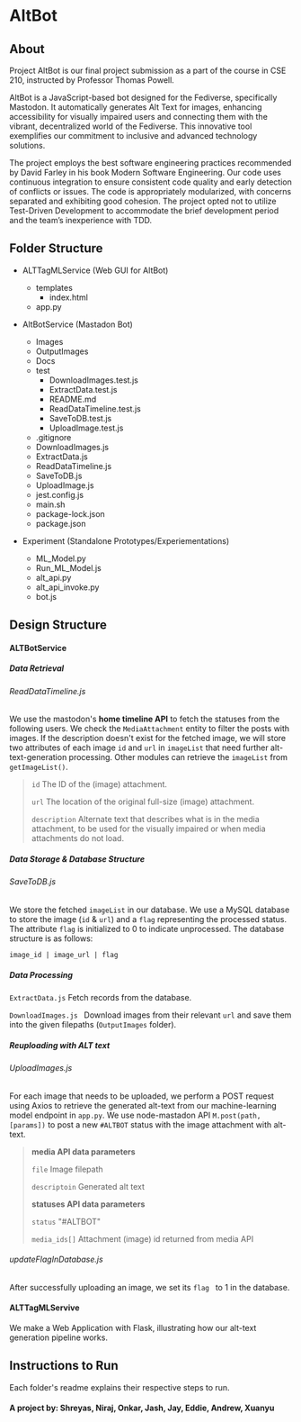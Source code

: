 # AltBot 

## About
<p class="has-line-data" data-line-start="0" data-line-end="1">Project AltBot is our final project submission as a part of the course in CSE 210, instructed by Professor Thomas Powell.</p>
<p class="has-line-data" data-line-start="4" data-line-end="5">AltBot is a JavaScript-based bot designed for the Fediverse, specifically Mastodon. It automatically generates Alt Text for images, enhancing accessibility for visually impaired users and connecting them with the vibrant, decentralized world of the Fediverse. This innovative tool exemplifies our commitment to inclusive and advanced technology solutions.</p>
<p class="has-line-data" data-line-start="7" data-line-end="8">The project employs the best software engineering practices recommended by David Farley in his book Modern Software Engineering. Our code uses continuous integration to ensure consistent code quality and early detection of conflicts or issues. The code is appropriately modularized, with concerns separated and exhibiting good cohesion. The project opted not to utilize Test-Driven Development to accommodate the brief development period and the team’s inexperience with TDD.</p>


## Folder Structure

- ALTTagMLService  (Web GUI for AltBot)
    - templates
        -  index.html
    - app.py

- AltBotService (Mastadon Bot)
    - Images
    - OutputImages
    - Docs
    - test
        - DownloadImages.test.js
        - ExtractData.test.js
        - README.md
        - ReadDataTimeline.test.js
        - SaveToDB.test.js
        - UploadImage.test.js
    - .gitignore
    - DownloadImages.js
    - ExtractData.js
    - ReadDataTimeline.js
    - SaveToDB.js
    - UploadImage.js
    - jest.config.js
    - main.sh
    - package-lock.json
    - package.json
- Experiment (Standalone Prototypes/Experiementations)
    - ML_Model.py
    - Run_ML_Model.js
    - alt_api.py
    - alt_api_invoke.py
    - bot.js

## Design Structure

#### ALTBotService

##### Data Retrieval

###### ReadDataTimeline.js

We use the mastodon's **home timeline API** to fetch the statuses from the following users. We check the `MediaAttachment` entity to filter the posts with images. If the description doesn't exist for the fetched image, we will store two attributes of each image `id` and `url` in `imageList` that need further alt-text-generation processing. Other modules can retrieve the `imageList` from `getImageList()`.

> `id` The ID of the (image) attachment.
>
> `url`  The location of the original full-size (image) attachment.
>
>  `description`  Alternate text that describes what is in the media attachment, to be used for the visually impaired or when media attachments do not load.



##### Data Storage & Database Structure

###### SaveToDB.js

We store the fetched `imageList` in our database. We use a MySQL database to store the image (`id` & `url`) and a `flag` representing the processed status. The attribute `flag`  is initialized to 0 to indicate unprocessed. The database structure is as follows:

`image_id | image_url | flag`



##### Data Processing

`ExtractData.js`  Fetch records from the database.

`DownloadImages.js `  Download images from their relevant `url` and save them into the given filepaths (`OutputImages` folder).



##### Reuploading with ALT text

###### UploadImages.js

For each image that needs to be uploaded, we perform a POST request using Axios to retrieve the generated alt-text from our machine-learning model endpoint in `app.py`. We use node-mastadon API `M.post(path, [params])` to post a new `#ALTBOT` status with the image attachment with alt-text.

> **media API data parameters**
>
> `file` Image filepath
>
> `descriptoin` Generated alt text
>
> 
>
> **statuses API data parameters** 
>
> `status` "#ALTBOT"
>
> `media_ids[]` Attachment (image) id returned from media API

###### updateFlagInDatabase.js

After successfully uploading an image, we set its `flag ` to 1 in the database.



#### ALTTagMLServive

We make a Web Application with Flask, illustrating how our alt-text generation pipeline works. 


## Instructions to Run

Each folder's readme explains their respective steps to run.


#### A project by: Shreyas, Niraj, Onkar, Jash, Jay, Eddie, Andrew, Xuanyu
